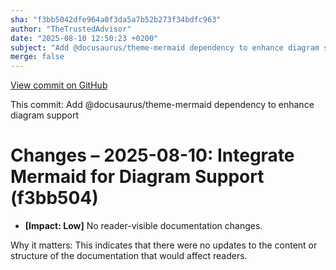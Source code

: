 ```yaml
---
sha: "f3bb5042dfe964a0f3da5a7b52b273f34bdfc963"
author: "TheTrustedAdvisor"
date: "2025-08-10 12:50:23 +0200"
subject: "Add @docusaurus/theme-mermaid dependency to enhance diagram support"
merge: false
---
```


[View commit on GitHub](https://github.com/TheTrustedAdvisor/FabricAdoptionFramework/commit/f3bb5042dfe964a0f3da5a7b52b273f34bdfc963)

This commit: Add @docusaurus/theme-mermaid dependency to enhance diagram support

# Changes – 2025-08-10: Integrate Mermaid for Diagram Support (f3bb504)

- **[Impact: Low]** No reader-visible documentation changes.

Why it matters: This indicates that there were no updates to the content or structure of the documentation that would affect readers.
